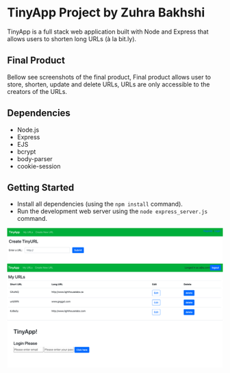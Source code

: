 # TinyApp Project by Zuhra Bakhshi

TinyApp is a full stack web application built with Node and Express that allows users to shorten long URLs (à la bit.ly).

## Final Product
Bellow see screenshots of the final product,
Final product allows user to store, shorten, update and delete URLs,
URLs are only accessible to the creators of the URLs.
 

## Dependencies

- Node.js
- Express
- EJS
- bcrypt
- body-parser
- cookie-session

## Getting Started

- Install all dependencies (using the `npm install` command).
- Run the development web server using the `node express_server.js` command.

!["Screenshot of the creat short url page"](https://github.com/ZuhraB/tinyapp/blob/master/docs/Creat-new-URL-page.png?raw=true)
!["Screenshot of URLs page"](https://github.com/ZuhraB/tinyapp/blob/master/docs/urls-page.png?raw=true)
!["Screenshot of login page"](https://github.com/ZuhraB/tinyapp/blob/master/docs/login-page.png?raw=true)
